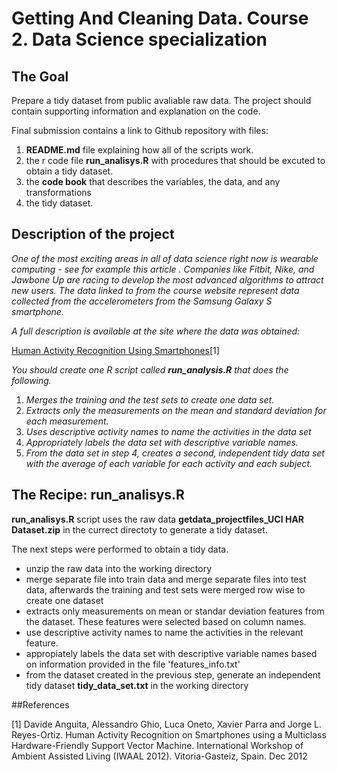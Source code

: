 # Getting And Cleaning Data. Course 2. Data Science specialization

## The Goal

Prepare a tidy dataset from public avaliable raw data. The project should contain supporting information and explanation on the code.

Final submission contains a link to Github repository with files:

1. __README.md__ file explaining how all of the scripts work.
2.  the r code file __run_analisys.R__ with procedures that should be excuted to obtain a tidy dataset.
3. the __code book__ that describes the variables, the data, and any transformations
4. the tidy dataset.

## Description of the project

*One of the most exciting areas in all of data science right now is wearable computing - see for example this article . Companies like Fitbit, Nike, and Jawbone Up are racing to develop the most advanced algorithms to attract new users. The data linked to from the course website represent data collected from the accelerometers from the Samsung Galaxy S smartphone.*

*A full description is available at the site where the data was obtained:*

[Human Activity Recognition Using Smartphones](http://archive.ics.uci.edu/ml/datasets/Human+Activity+Recognition+Using+Smartphones)[1]


*You should create one R script called __run_analysis.R__ that does the following.*

1. *Merges the training and the test sets to create one data set.*
2. *Extracts only the measurements on the mean and standard deviation for each measurement.* 
3. *Uses descriptive activity names to name the activities in the data set*
4. *Appropriately labels the data set with descriptive variable names.* 
5. *From the data set in step 4, creates a second, independent tidy data set with the average of each variable for each activity and each subject.*


## The Recipe: run_analisys.R
__run_analisys.R__ script uses the  raw data __getdata\_projectfiles\_UCI HAR Dataset.zip__ in the currect directoty to generate a tidy dataset.

The next steps were performed to obtain a tidy data.

* unzip the raw data into the working directory
* merge separate file into train data and merge separate files into test data, afterwards the training and test sets were merged row wise to create one dataset
* extracts only measurements on mean or standar deviation features from the dataset. These features were selected based on column names.
* use descriptive activity names to name the activities in the relevant feature.
* appropiately labels the data set with descriptive variable names  based on information provided in the file 'features_info.txt'
* from the dataset created in the previous step, generate an independent tidy dataset __tidy\_data\_set.txt__ in the working directory




##References

[1] Davide Anguita, Alessandro Ghio, Luca Oneto, Xavier Parra and Jorge L. Reyes-Ortiz. Human Activity Recognition on Smartphones using a Multiclass Hardware-Friendly Support Vector Machine. International Workshop of Ambient Assisted Living (IWAAL 2012). Vitoria-Gasteiz, Spain. Dec 2012

